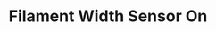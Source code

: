---
tag: m0405
codes:
- M405
title: Filament Width Sensor On
long: Turn on the filament width sensor and start using it to do flow control. Initially,
  the filament between the sensor and the hot-end will be treated as the nominal width.
notes: Requires `FILAMENT_WIDTH_SENSOR`.
parameters:
- tag: D
  optional: true
  description: Distance from measurement point to hot end. If not given, the previous
    value will be used. The default startup value is set by `MEASUREMENT_DELAY_CM`.
  values:
  - unit: cm
    type: int
example:
- pre: Start measuring filament width, adjusting flow
  code: M405
examples: 
---